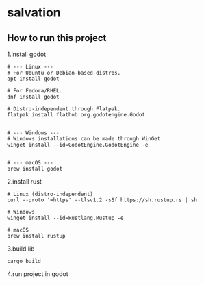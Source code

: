 # salvation

## How to run this project

1.install godot
```shell
# --- Linux ---
# For Ubuntu or Debian-based distros.
apt install godot

# For Fedora/RHEL.
dnf install godot

# Distro-independent through Flatpak.
flatpak install flathub org.godotengine.Godot


# --- Windows ---
# Windows installations can be made through WinGet.
winget install --id=GodotEngine.GodotEngine -e


# --- macOS ---
brew install godot
```
2.install rust
```shell
# Linux (distro-independent)
curl --proto '=https' --tlsv1.2 -sSf https://sh.rustup.rs | sh

# Windows
winget install --id=Rustlang.Rustup -e

# macOS
brew install rustup
```
3.build lib
```shell
cargo build
```
4.run project in godot